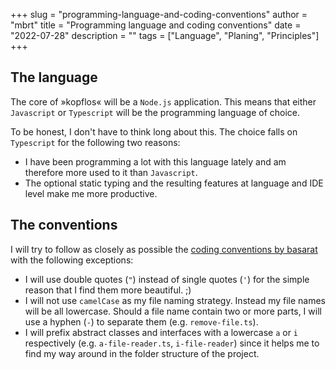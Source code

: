 +++
slug = "programming-language-and-coding-conventions"
author = "mbrt"
title = "Programming language and coding conventions"
date = "2022-07-28"
description = ""
tags = ["Language", "Planing", "Principles"]
+++

## The language

The core of »kopflos« will be a `Node.js` application. This means that either `Javascript` or `Typescript` will be the programming language of choice.

To be honest, I don't have to think long about this. The choice falls on `Typescript` for the following two reasons: 

- I have been programming a lot with this language lately and am therefore more used to it than `Javascript`.
- The optional static typing and the resulting features at language and IDE level make me more productive.

## The conventions

I will try to follow as closely as possible the [coding conventions by basarat](https://github.com/basarat/typescript-book/blob/master/docs/styleguide/styleguide.md) with the following exceptions:

- I will use double quotes (`"`) instead of single quotes (`'`) for the simple reason that I find them more beautiful. ;)
- I will not use `camelCase` as my file naming strategy. Instead my file names will be all lowercase. Should a file name contain two or more parts, I will use a hyphen (`-`) to separate them (e.g. `remove-file.ts`).
- I will prefix abstract classes and interfaces with a lowercase `a` or `i` respectively (e.g. `a-file-reader.ts`, `i-file-reader`) since it helps me to find my way around in the folder structure of the project.










